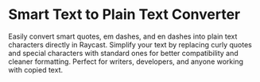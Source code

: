 # Smart Text to Plain Text Converter

Easily convert smart quotes, em dashes, and en dashes into plain text characters directly in Raycast. Simplify your text by replacing curly quotes and special characters with standard ones for better compatibility and cleaner formatting. Perfect for writers, developers, and anyone working with copied text.